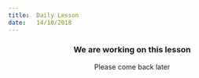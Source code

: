 ```yaml
---
title:  Daily Lesson
date:   14/10/2018
---
```


### <center>We are working on this lesson</center>
<center>Please come back later</center>
